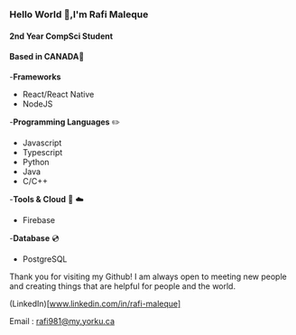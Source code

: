 ### Hello World 👋,I'm Rafi Maleque


#### 2nd Year CompSci Student 

#### Based in CANADA:maple_leaf:

-**Frameworks**
 - React/React Native
 - NodeJS
  
-**Programming Languages** :pencil2:
 - Javascript
 - Typescript
 - Python
 - Java
 - C/C++

-**Tools & Cloud** :wrench:  :cloud:
 - Firebase
 
-**Database** :cd:
  - PostgreSQL

Thank you for visiting my Github! I am always open to meeting new people and creating things that are helpful for people and the world.

(LinkedIn)[www.linkedin.com/in/rafi-maleque]

Email : rafi981@my.yorku.ca
<!--
**RafiMaleque/RafiMaleque** is a ✨ _special_ ✨ repository because its `README.md` (this file) appears on your GitHub profile.

Here are some ideas to get you started:

- 🔭 I’m currently working on ...
- 🌱 I’m currently learning ...
- 👯 I’m looking to collaborate on ...
- 🤔 I’m looking for help with ...
- 💬 Ask me about ...
- 📫 How to reach me: ...
- 😄 Pronouns: ...
- ⚡ Fun fact: ...
-->
